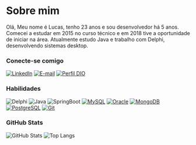# Sobre mim
Olá, Meu nome é Lucas, tenho 23 anos e sou desenvolvedor há 5 anos. Comecei a estudar em 2015 no curso técnico e em 2018 tive a oportunidade de iniciar na área. Atualmente estudo Java e trabalho com Delphi, desenvolvendo sistemas desktop.

### Conecte-se comigo
[![LinkedIn](https://img.shields.io/badge/-LinkedIn-333?style=for-the-badge&logo=linkedin)](https://www.linkedin.com/in/lucas-vidal-594b28157/)
[![E-mail](https://img.shields.io/badge/-Email-333?style=for-the-badge&logo=gmail)](mailto:lucas.vidal021@gmail.com)
[![Perfil DIO](https://img.shields.io/badge/-Meu%20Perfil%20na%20DIO-333?style=for-the-badge)](https://web.dio.me/users/lucas_vidal021/)

### Habilidades
![Delphi](https://img.shields.io/badge/Delphi-333?style=for-the-badge&logo=Delphi)
![Java](https://img.shields.io/badge/Java-333?style=for-the-badge&logo=java)
![SpringBoot](https://img.shields.io/badge/SpringBoot-333?style=for-the-badge&logo=springboot)
[![MySQL](https://img.shields.io/badge/MySQL-333?style=for-the-badge&logo=MySql)](https://docs.github.com/)
[![Oracle](https://img.shields.io/badge/Oracle-333?style=for-the-badge&logo=Oracle)](https://docs.github.com/)
[![MongoDB](https://img.shields.io/badge/MongoDB-333?style=for-the-badge&logo=MongoDB)](https://docs.github.com/)
[![PostgreSQL](https://img.shields.io/badge/PostgreSQL-333?style=for-the-badge&logo=PostgreSQL)](https://docs.github.com/)
[![Git](https://img.shields.io/badge/Git-333?style=for-the-badge&logo=git)](https://git-scm.com/doc) 

### GitHub Stats
![GitHub Stats](https://github-readme-stats.vercel.app/api?username=lucasvidal1&theme=transparent&bg_color=333&border_color=30A3DC&show_icons=true&icon_color=30A3DC&title_color=E94D5F&text_color=FFF)
![Top Langs](https://github-readme-stats-git-masterrstaa-rickstaa.vercel.app/api/top-langs/?username=lucasvidal1&layout=compact&bg_color=333&border_color=30A3DC&title_color=E94D5F&text_color=FFF)
